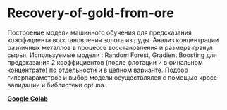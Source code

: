 # Recovery-of-gold-from-ore

Построение модели машинного обучения для предсказания коэффициента восстановления золота из руды. Анализ концентрации различных металлов в процессе восстановления и размера гранул сырья. Используемые модели : Random Forest, Gradient Boosting для предсказания 2 коэффициентов (после флотации и в финальном концентрате) по отдельности и в цепном варианте. Подбор гиперпараметров и выбор модели осуществлялся с помощью кросс-валидации и библиотеки optuna.

[**Google Colab**](https://colab.research.google.com/drive/1xSGzcEH6jiUS0Jx5vlogUXO_A9Xy2ZzX?usp=sharing)

